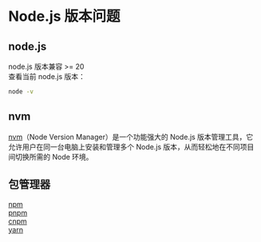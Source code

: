 # Node.js 版本问题

## node.js

node.js 版本兼容 >= 20  
查看当前 node.js 版本：

```bash
node -v
```

## nvm

[nvm](https://github.com/coreybutler/nvm-windows)（Node Version Manager）是一个功能强大的 Node.js 版本管理工具，它允许用户在同一台电脑上安装和管理多个 Node.js 版本，从而轻松地在不同项目间切换所需的 Node 环境。

## 包管理器

[npm](https://www.npmjs.com/)  
[pnpm](https://www.pnpm.cn/)  
[cnpm](https://www.npmmirror.com/)  
[yarn](https://yarn.bootcss.com/)
